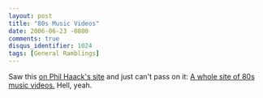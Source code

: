 ```yaml
---
layout: post
title: "80s Music Videos"
date: 2006-06-23 -0800
comments: true
disqus_identifier: 1024
tags: [General Ramblings]
---
```

Saw this [on Phil Haack's
site](http://haacked.com/archive/2006/06/21/80sMusicVideo.aspx) and just
can't pass on it: [A whole site of 80s music
videos.](http://www.freephotosandvideos.com/) Hell, yeah.
